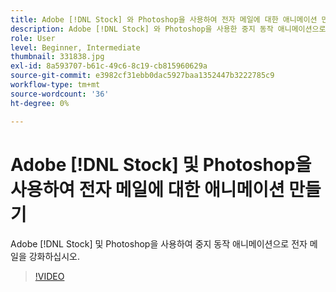 ```yaml
---
title: Adobe [!DNL Stock] 와 Photoshop을 사용하여 전자 메일에 대한 애니메이션 만들기
description: Adobe [!DNL Stock] 와 Photoshop을 사용한 중지 동작 애니메이션으로 전자 메일 기능 강화
role: User
level: Beginner, Intermediate
thumbnail: 331838.jpg
exl-id: 8a593707-b61c-49c6-8c19-cb815960629a
source-git-commit: e3982cf31ebb0dac5927baa1352447b3222785c9
workflow-type: tm+mt
source-wordcount: '36'
ht-degree: 0%

---
```


# Adobe [!DNL Stock] 및 Photoshop을 사용하여 전자 메일에 대한 애니메이션 만들기

Adobe [!DNL Stock] 및 Photoshop을 사용하여 중지 동작 애니메이션으로 전자 메일을 강화하십시오.

>[!VIDEO](https://video.tv.adobe.com/v/331838?hidetitle=true)
